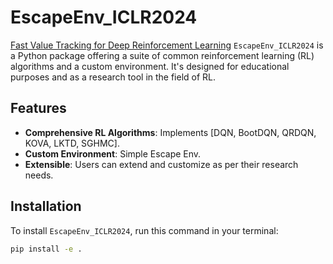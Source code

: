# EscapeEnv_ICLR2024
[Fast Value Tracking for Deep Reinforcement Learning](https://arxiv.org/abs/2403.13178)
`EscapeEnv_ICLR2024` is a Python package offering a suite of common reinforcement learning (RL) algorithms and a custom environment. It's designed for educational purposes and as a research tool in the field of RL.

## Features

- **Comprehensive RL Algorithms**: Implements [DQN, BootDQN, QRDQN, KOVA, LKTD, SGHMC].
- **Custom Environment**: Simple Escape Env.
- **Extensible**: Users can extend and customize as per their research needs.

## Installation

To install `EscapeEnv_ICLR2024`, run this command in your terminal:

```bash
pip install -e .
